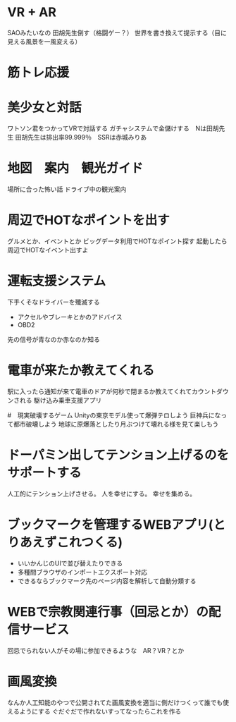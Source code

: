 # VR + AR
SAOみたいなの
田胡先生倒す（格闘ゲー？）
世界を書き換えて提示する（目に見える風景を一風変える）

# 筋トレ応援

# 美少女と対話
ワトソン君をつかってVRで対話する
ガチャシステムで金儲けする　Nは田胡先生
田胡先生は排出率99.999％　SSRは赤城みりあ

# 地図　案内　観光ガイド
場所に合った怖い話
ドライブ中の観光案内

# 周辺でHOTなポイントを出す
グルメとか、イベントとか
ビッグデータ利用でHOTなポイント探す
起動したら周辺でHOTなイベント出すよ


# 運転支援システム
下手くそなドライバーを殲滅する
* アクセルやブレーキとかのアドバイス
* OBD2

先の信号が青なのか赤なのか知る


# 電車が来たか教えてくれる
駅に入ったら通知が来て電車のドアが何秒で閉まるか教えてくれてカウントダウンされる
駆け込み乗車支援アプリ

#　現実破壊するゲーム
Unityの東京モデル使って爆弾テロしよう
巨神兵になって都市破壊しよう
地球に原爆落としたり月ぶつけて壊れる様を見て楽しもう

# ドーパミン出してテンション上げるのをサポートする
人工的にテンション上げさせる。
人を幸せにする。
幸せを集める。


# ブックマークを管理するWEBアプリ(とりあえずこれつくる)
* いいかんじのUIで並び替えたりできる
* 多種間ブラウザのインポートエクスポート対応
* できるならブックマーク先のページ内容を解析して自動分類する



# WEBで宗教関連行事（回忌とか）の配信サービス　
回忌でられない人がその場に参加できるような　AR？VR？とか

# 画風変換
なんか人工知能のやつで公開されてた画風変換を適当に側だけつくって誰でも使えるようにする
ぐだぐだで作れないすってなったらこれを作る
